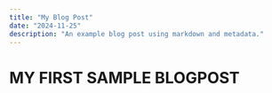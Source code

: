 ```yaml
---
title: "My Blog Post"
date: "2024-11-25"
description: "An example blog post using markdown and metadata."
---
```



# MY FIRST SAMPLE BLOGPOST